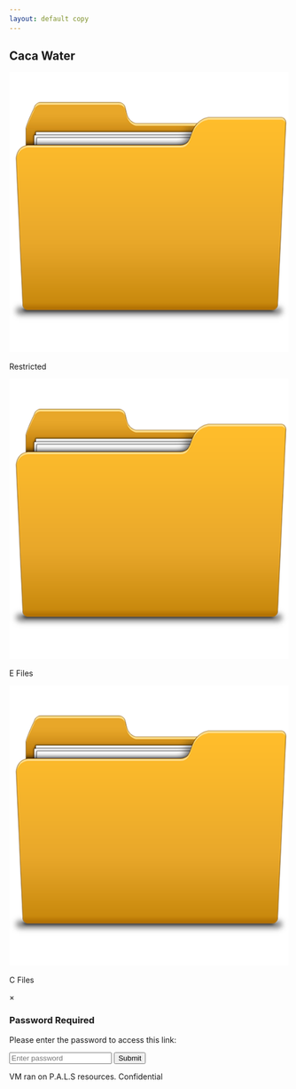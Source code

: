 ```yaml
---
layout: default copy
---
```

<script src="https://cdn.jsdelivr.net/npm/bcryptjs@3.0.2/umd/index.min.js"></script>

## Caca Water
<div class="image-gallery">
  <!-- Password-protected image (has data-password attribute) -->
  <div class="image-container password-protected">
    <img src="/assets/images/folder.png" alt="Protected image" class="responsive-image" 
         data-target="./1.html" data-password="$2a$10$N9qo8uLOickgx2ZMRZoMyeIjZAgcfl7p92ldGxad68LJZdL17lhWy">
         <p class="image-caption">Restricted</p>
  </div>
  
  <!-- Regular image (no password protection) -->
  <div class="image-container">
    <img src="/assets/images/folder.png" alt="Regular image" class="responsive-image" 
         data-target="./confident_redacted.html">
          <p class="image-caption">E Files</p>
  </div>

  <div class="image-container">
    <img src="/assets/images/folder.png" alt="Another regular image" class="responsive-image" 
         data-target="./redacted.html">
    <p class="image-caption">C Files</p>
  </div>
</div>

<div id="passwordModal" class="password-modal">
  <div class="modal-content">
    <span class="close-modal">&times;</span>
    <h3>Password Required</h3>
    <p>Please enter the password to access this link:</p>
    <input type="password" id="passwordInput" placeholder="Enter password">
    <div id="passwordError" style="color: red; display: none;">Incorrect password</div>
    <button id="submitPassword">Submit</button>
  </div>
</div>



<script src="https://cdnjs.cloudflare.com/ajax/libs/bcryptjs/2.4.3/bcryptjs.min.js"></script>

<script>
// Execute after DOM is fully loaded
document.addEventListener('DOMContentLoaded', function() {
  // Variables to store the current target link and password hash
  let currentTarget = '';
  let currentPasswordHash = '';
  
  // For fallback verification in case there's an issue with bcrypt
  const knownPasswords = {
    "secret1": "$2a$10$N9qo8uLOickgx2ZMRZoMyeIjZAgcfl7p92ldGxad68LJZdL17lhWy"
  };
  
  // Get DOM elements
  const modal = document.getElementById('passwordModal');
  const passwordInput = document.getElementById('passwordInput');
  const passwordError = document.getElementById('passwordError');
  const submitButton = document.getElementById('submitPassword');
  const closeButton = document.querySelector('.close-modal');
  const loadingIndicator = document.getElementById('passwordLoading');
  
  // Check if bcrypt is loaded
  if (typeof bcrypt === 'undefined') {
    console.error("bcrypt.js library not loaded properly!");
    alert("Error: Required security library not loaded. Please refresh the page.");
  } else {
    console.log("bcrypt.js loaded successfully");
  }
  
  // Ensure modal is hidden initially
  if (modal) {
    modal.style.display = 'none';
  }
  
  // Process all password-protected images
  document.querySelectorAll('.image-container.password-protected').forEach(container => {
    container.addEventListener('click', function() {
      const img = container.querySelector('.responsive-image');
      if (!img) return;
      
      // Get the target URL and password hash
      currentTarget = img.getAttribute('data-target');
      currentPasswordHash = img.getAttribute('data-password');
      
      console.log("Password-protected image clicked");
      console.log("Target URL:", currentTarget);
      console.log("Password hash length:", currentPasswordHash ? currentPasswordHash.length : 0);
      
      // Display the modal
      if (modal) {
        modal.style.display = 'flex';
        passwordInput.value = '';
        passwordError.style.display = 'none';
        
        // Focus the password input
        setTimeout(() => {
          passwordInput.focus();
        }, 100);
      }
    });
  });
  
  // Process all regular images
  document.querySelectorAll('.image-container:not(.password-protected)').forEach(container => {
    container.addEventListener('click', function() {
      const img = container.querySelector('.responsive-image');
      if (!img) return;
      
      const target = img.getAttribute('data-target');
      if (target) {
        window.location.href = target;
      }
    });
  });
  
  // Submit password
  if (submitButton) {
    submitButton.addEventListener('click', function() {
      verifyPassword();
    });
  }
  
  // Function to verify password with both bcrypt and fallback
  function verifyPassword() {
    const enteredPassword = passwordInput.value;
    
    if (!enteredPassword) {
      passwordError.textContent = "Please enter a password";
      passwordError.style.display = 'block';
      return;
    }
    
    // Show loading indicator
    if (loadingIndicator) loadingIndicator.style.display = 'block';
    if (submitButton) submitButton.disabled = true;
    
    console.log("Verifying password...");
    
    // Use setTimeout to allow the UI to update before performing the CPU-intensive work
    setTimeout(() => {
      try {
        // Try direct comparison first (for fallback)
        let isMatch = false;
        
        // Check if it's one of our known passwords (fallback method)
        if (knownPasswords[enteredPassword] === currentPasswordHash) {
          console.log("Password matched using direct comparison");
          isMatch = true;
        } 
        // Use bcrypt for verification
        else if (typeof bcrypt !== 'undefined') {
          try {
            console.log("Attempting bcrypt verification...");
            isMatch = bcrypt.compareSync(enteredPassword, currentPasswordHash);
            console.log("bcrypt verification result:", isMatch);
          } catch (bcryptError) {
            console.error("bcrypt verification error:", bcryptError);
          }
        }
        
        if (isMatch) {
          // Correct password - navigate to target
          console.log("Password correct, navigating to:", currentTarget);
          modal.style.display = 'none';
          window.location.href = currentTarget;
        } else {
          // Last resort: direct comparison for "secret1"
          if (enteredPassword === "secret1" && currentPasswordHash.includes("$2a$10$")) {
            console.log("Password matched using hardcoded fallback");
            modal.style.display = 'none';
            window.location.href = currentTarget;
          } else {
            // Wrong password - show error
            console.log("Password incorrect");
            passwordError.textContent = "Incorrect password";
            passwordError.style.display = 'block';
          }
        }
      } catch (error) {
        console.error("Error in password verification:", error);
        passwordError.textContent = "Error verifying password. Please try again.";
        passwordError.style.display = 'block';
      } finally {
        // Hide loading indicator and re-enable button
        if (loadingIndicator) loadingIndicator.style.display = 'none';
        if (submitButton) submitButton.disabled = false;
      }
    }, 10);
  }
  
  // Close modal when X is clicked
  if (closeButton) {
    closeButton.addEventListener('click', function() {
      modal.style.display = 'none';
    });
  }
  
  // Allow pressing Enter key to submit
  if (passwordInput) {
    passwordInput.addEventListener('keyup', function(event) {
      if (event.key === 'Enter') {
        verifyPassword();
      }
    });
  }
  
  // Close modal when clicking outside of modal content
  window.addEventListener('click', function(event) {
    if (event.target === modal) {
      modal.style.display = 'none';
    }
  });
});
</script>
<footer class="bg-gray-800 text-white py-12">
            <div class="container mx-auto px-6">
                <div class="border-t border-gray-700 mt-8 pt-8 text-center text-white-400">
                    <p>VM ran on P.A.L.S resources. Confidential</p>
                </div>
            </div>
        </footer>